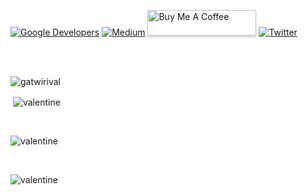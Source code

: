 <a href="https://devlibrary.withgoogle.com/authors/gatwirival"><img alt="Google Developers" src="https://gatwirival.github.io/badges/google-devlib.svg"/></a> 
<a href="https://medium.com/@gatwirival"><img alt="Medium" src="https://gatwirival.github.io/badges/Story-Medium.svg"/></a>
<a href="https://www.buymeacoffee.com/gatwirival" target="_blank"><img src="https://www.buymeacoffee.com/assets/img/custom_images/orange_img.png" alt="Buy Me A Coffee" style="height: 41px !important;width: 174px !important;box-shadow: 0px 3px 2px 0px rgba(190, 190, 190, 0.5) !important;-webkit-box-shadow: 0px 3px 2px 0px rgba(190, 190, 190, 0.5) !important;" ></a>
[![Twitter](https://img.shields.io/twitter/url/https/twitter.com/gatwirival.svg?style=social&label=Follow%20%40gatwirival)](https://twitter.com/gatwirival)

</br></br>
<p><img align="left" src="https://github-readme-stats.vercel.app/api/top-langs?username=gatwirival&show_icons=true&locale=en&layout=compact" alt="gatwirival" /></p>
<br>
<p>&nbsp;<img align="center" src="https://github-readme-stats.vercel.app/api?username=gatwirival&show_icons=true&locale=en" alt="valentine" /></p>
<br>
<p><img align="center" src="https://github-readme-streak-stats.herokuapp.com/?user=gatwirival&" alt="valentine" /></p>
<br>
<p><img align="center" src="https://activity-graph.herokuapp.com/graph?username=gatwirival" alt="valentine" /></p>
<br>
